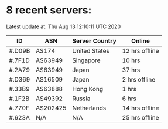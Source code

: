 # 8 recent servers:

Latest update at: Thu Aug 13 12:10:11 UTC 2020

| ID | ASN | Server Country | Online |
| -- | --- | -------------- | ------ |
| #.D09B | AS174 | United States | 12 hrs offline |
| #.7F1D | AS63949 | Singapore | 10 hrs |
| #.2A79 | AS63949 | Japan | 37 hrs |
| #.D369 | AS16509 | Japan | 2 hrs offline |
| #.33B9 | AS63888 | Hong Kong | 1 hrs |
| #.1F2B | AS49392 | Russia | 6 hrs |
| #.770F | AS202425 | Netherlands | 14 hrs offline |
| #.623A | N/A | N/A | 25 hrs offline |

